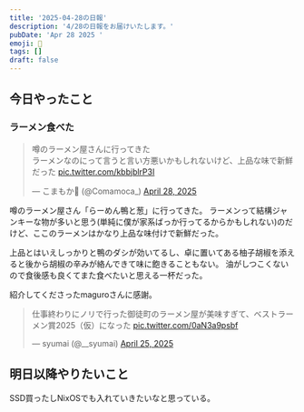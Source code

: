 ```yaml
---
title: '2025-04-28の日報'
description: '4/28の日報をお届けいたします。'
pubDate: 'Apr 28 2025 '
emoji: 🦊
tags: []
draft: false
---
```


## 今日やったこと

### ラーメン食べた
<blockquote class="twitter-tweet"><p lang="ja" dir="ltr">噂のラーメン屋さんに行ってきた<br>ラーメンなのにって言うと言い方悪いかもしれないけど、上品な味で新鮮だった <a href="https://t.co/kbbjblrP3I">pic.twitter.com/kbbjblrP3I</a></p>&mdash; こまもか🦊 (@Comamoca_) <a href="https://twitter.com/Comamoca_/status/1916791860242022743?ref_src=twsrc%5Etfw">April 28, 2025</a></blockquote> <script async src="https://platform.twitter.com/widgets.js" charset="utf-8"></script> 

噂のラーメン屋さん「らーめん鴨と葱」に行ってきた。
ラーメンって結構ジャンキーな物が多いと思う(単純に僕が家系ばっか行ってるからかもしれない)のだけど、ここのラーメンはかなり上品な味付けで新鮮だった。

上品とはいえしっかりと鴨のダシが効いてるし、卓に置いてある柚子胡椒を添えると後から胡椒の辛みが絡んできて味に飽きることもない。
油がしつこくないので食後感も良くてまた食べたいと思える一杯だった。

紹介してくださったmaguroさんに感謝。
<blockquote class="twitter-tweet"><p lang="ja" dir="ltr">仕事終わりにノリで行った御徒町のラーメン屋が美味すぎて、ベストラーメン賞2025（仮）になった <a href="https://t.co/0aN3a9psbf">pic.twitter.com/0aN3a9psbf</a></p>&mdash; syumai (@__syumai) <a href="https://twitter.com/__syumai/status/1915740033476423796?ref_src=twsrc%5Etfw">April 25, 2025</a></blockquote> <script async src="https://platform.twitter.com/widgets.js" charset="utf-8"></script> 

## 明日以降やりたいこと
SSD買ったしNixOSでも入れていきたいなと思っている。
